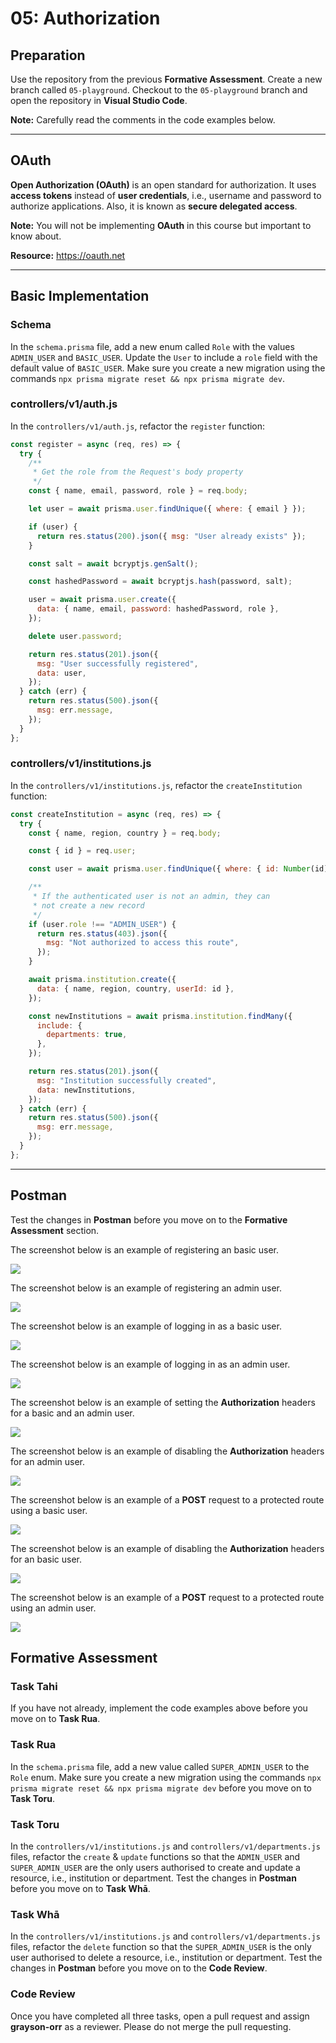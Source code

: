 # 05: Authorization

## Preparation

Use the repository from the previous **Formative Assessment**. Create a new branch called `05-playground`. Checkout to the `05-playground` branch and open the repository in **Visual Studio Code**.

**Note:** Carefully read the comments in the code examples below.

---

## OAuth

**Open Authorization (OAuth)** is an open standard for authorization. It uses **access tokens** instead of **user credentials**, i.e., username and password to authorize applications. Also, it is known as **secure delegated access**.

**Note:** You will not be implementing **OAuth** in this course but important to know about.

**Resource:** <https://oauth.net>

---

## Basic Implementation

### Schema

In the `schema.prisma` file, add a new enum called `Role` with the values `ADMIN_USER` and `BASIC_USER`. Update the `User` to include a `role` field with the default value of `BASIC_USER`. Make sure you create a new migration using the commands `npx prisma migrate reset && npx prisma migrate dev`.

### controllers/v1/auth.js

In the `controllers/v1/auth.js`, refactor the `register` function:

```js
const register = async (req, res) => {
  try {
    /**
     * Get the role from the Request's body property
     */ 
    const { name, email, password, role } = req.body;

    let user = await prisma.user.findUnique({ where: { email } });

    if (user) {
      return res.status(200).json({ msg: "User already exists" });
    }

    const salt = await bcryptjs.genSalt();

    const hashedPassword = await bcryptjs.hash(password, salt);

    user = await prisma.user.create({
      data: { name, email, password: hashedPassword, role },
    });

    delete user.password;

    return res.status(201).json({
      msg: "User successfully registered",
      data: user,
    });
  } catch (err) {
    return res.status(500).json({
      msg: err.message,
    });
  }
};

```

### controllers/v1/institutions.js

In the `controllers/v1/institutions.js`, refactor the `createInstitution` function:

```js
const createInstitution = async (req, res) => {
  try {
    const { name, region, country } = req.body;

    const { id } = req.user;

    const user = await prisma.user.findUnique({ where: { id: Number(id) } });

    /**
     * If the authenticated user is not an admin, they can
     * not create a new record
     */
    if (user.role !== "ADMIN_USER") {
      return res.status(403).json({
        msg: "Not authorized to access this route",
      });
    }

    await prisma.institution.create({
      data: { name, region, country, userId: id },
    });

    const newInstitutions = await prisma.institution.findMany({
      include: {
        departments: true,
      },
    });

    return res.status(201).json({
      msg: "Institution successfully created",
      data: newInstitutions,
    });
  } catch (err) {
    return res.status(500).json({
      msg: err.message,
    });
  }
};
```

---

## Postman

Test the changes in **Postman** before you move on to the **Formative Assessment** section.

The screenshot below is an example of registering an basic user.

![](https://github.com/otago-polytechnic-bit-courses/ID608001-intermediate-app-dev-concepts/blob/master/resources/img/05-authorization/05-authorization-1.jpeg)

The screenshot below is an example of registering an admin user.

![](https://github.com/otago-polytechnic-bit-courses/ID608001-intermediate-app-dev-concepts/blob/master/resources/img/05-authorization/05-authorization-2.jpeg)

The screenshot below is an example of logging in as a basic user.

![](https://github.com/otago-polytechnic-bit-courses/ID608001-intermediate-app-dev-concepts/blob/master/resources/img/05-authorization/05-authorization-3.jpeg)

The screenshot below is an example of logging in as an admin user.

![](https://github.com/otago-polytechnic-bit-courses/ID608001-intermediate-app-dev-concepts/blob/master/resources/img/05-authorization/05-authorization-4.jpeg)

The screenshot below is an example of setting the **Authorization** headers for a basic and an admin user.

![](https://github.com/otago-polytechnic-bit-courses/ID608001-intermediate-app-dev-concepts/blob/master/resources/img/05-authorization/05-authorization-5.jpeg)

The screenshot below is an example of disabling the **Authorization** headers for an admin user.

![](https://github.com/otago-polytechnic-bit-courses/ID608001-intermediate-app-dev-concepts/blob/master/resources/img/05-authorization/05-authorization-6.jpeg)

The screenshot below is an example of a **POST** request to a protected route using a basic user.

![](https://github.com/otago-polytechnic-bit-courses/ID608001-intermediate-app-dev-concepts/blob/master/resources/img/05-authorization/05-authorization-7.jpeg)

The screenshot below is an example of disabling the **Authorization** headers for an basic user.

![](https://github.com/otago-polytechnic-bit-courses/ID608001-intermediate-app-dev-concepts/blob/master/resources/img/05-authorization/05-authorization-8.jpeg)

The screenshot below is an example of a **POST** request to a protected route using an admin user.

![](https://github.com/otago-polytechnic-bit-courses/ID608001-intermediate-app-dev-concepts/blob/master/resources/img/05-authorization/05-authorization-9.jpeg)

## Formative Assessment

### Task Tahi

If you have not already, implement the code examples above before you move on to **Task Rua**. 

### Task Rua

In the `schema.prisma` file, add a new value called `SUPER_ADMIN_USER` to the `Role` enum. Make sure you create a new migration using the commands `npx prisma migrate reset && npx prisma migrate dev` before you move on to **Task Toru**.

### Task Toru

In the `controllers/v1/institutions.js` and `controllers/v1/departments.js` files, refactor the `create` \& `update` functions so that the `ADMIN_USER` and `SUPER_ADMIN_USER` are the only users authorised to create and update a resource, i.e., institution or department. Test the changes in **Postman** before you move on to **Task Whā**.

### Task Whā

In the `controllers/v1/institutions.js` and `controllers/v1/departments.js` files, refactor the `delete` function so that the `SUPER_ADMIN_USER` is the only user authorised to delete a resource, i.e., institution or department. Test the changes in **Postman** before you move on to the **Code Review**.

### Code Review

Once you have completed all three tasks, open a pull request and assign **grayson-orr** as a reviewer. Please do not merge the pull requesting.
